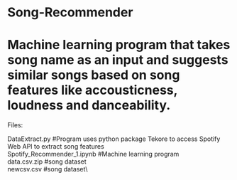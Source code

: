 # Song-Recommender

Machine learning program that takes song name as an input and suggests similar songs based on song features like accousticness, loudness and danceability.
===============================================
Files:

DataExtract.py  #Program uses python package Tekore to access Spotify Web API to extract song features\
Spotify_Recommender_1.ipynb   #Machine learning program \
data.csv.zip  #song dataset \
newcsv.csv    #song dataset\
